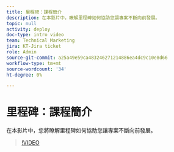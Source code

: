 ```yaml
---
title: 里程碑：課程簡介
description: 在本影片中，瞭解里程碑如何協助您讓專案不斷向前發展。
topic: null
activity: deploy
doc-type: intro video
team: Technical Marketing
jira: KT-Jira ticket
role: Admin
source-git-commit: a25a49e59ca483246271214886ea4dc9c10e8d66
workflow-type: tm+mt
source-wordcount: '34'
ht-degree: 0%

---
```


# 里程碑：課程簡介

在本影片中，您將瞭解里程碑如何協助您讓專案不斷向前發展。

>[!VIDEO](https://video.tv.adobe.com/v/335203/?quality=12&learn=on)
